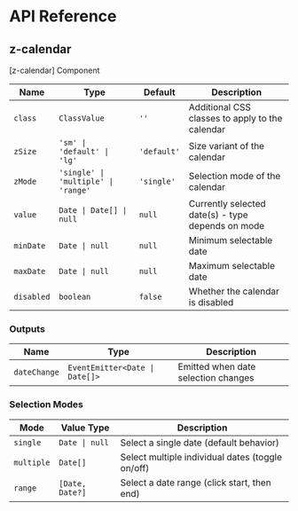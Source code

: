 # API Reference

## z-calendar

[z-calendar] Component

| Name       | Type                                | Default     | Description                                       |
| ---------- | ----------------------------------- | ----------- | ------------------------------------------------- |
| `class`    | `ClassValue`                        | `''`        | Additional CSS classes to apply to the calendar   |
| `zSize`    | `'sm' \| 'default' \| 'lg'`         | `'default'` | Size variant of the calendar                      |
| `zMode`    | `'single' \| 'multiple' \| 'range'` | `'single'`  | Selection mode of the calendar                    |
| `value`    | `Date \| Date[] \| null`            | `null`      | Currently selected date(s) - type depends on mode |
| `minDate`  | `Date \| null`                      | `null`      | Minimum selectable date                           |
| `maxDate`  | `Date \| null`                      | `null`      | Maximum selectable date                           |
| `disabled` | `boolean`                           | `false`     | Whether the calendar is disabled                  |

### Outputs

| Name         | Type                           | Description                         |
| ------------ | ------------------------------ | ----------------------------------- |
| `dateChange` | `EventEmitter<Date \| Date[]>` | Emitted when date selection changes |

### Selection Modes

| Mode       | Value Type      | Description                                      |
| ---------- | --------------- | ------------------------------------------------ |
| `single`   | `Date \| null`  | Select a single date (default behavior)          |
| `multiple` | `Date[]`        | Select multiple individual dates (toggle on/off) |
| `range`    | `[Date, Date?]` | Select a date range (click start, then end)      |
